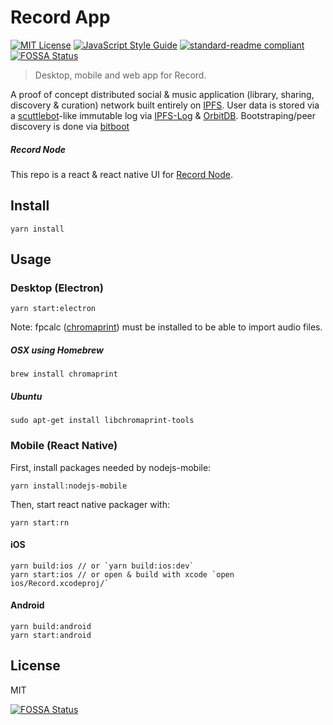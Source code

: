 # Record App

[![MIT License](http://img.shields.io/badge/license-MIT-blue.svg?style=flat)](LICENSE) [![JavaScript Style Guide](https://img.shields.io/badge/code_style-standard-brightgreen.svg)](https://standardjs.com) [![standard-readme compliant](https://img.shields.io/badge/readme%20style-standard-brightgreen.svg?style=flat)](https://github.com/RichardLitt/standard-readme)
[![FOSSA Status](https://app.fossa.io/api/projects/git%2Bgithub.com%2Fmistakia%2Frecord-app.svg?type=shield)](https://app.fossa.io/projects/git%2Bgithub.com%2Fmistakia%2Frecord-app?ref=badge_shield)

> Desktop, mobile and web app for Record.

A proof of concept distributed social & music application (library, sharing, discovery & curation) network built entirely on [IPFS](https://github.com/ipfs/js-ipfs). User data is stored via a [scuttlebot](http://scuttlebot.io/)-like immutable log via [IPFS-Log](https://github.com/orbitdb/ipfs-log) & [OrbitDB](https://github.com/orbitdb/orbit-db). Bootstraping/peer discovery is done via [bitboot](https://github.com/tintfoundation/bitboot)

##### Record Node
This repo is a react & react native UI for [Record Node](https://github.com/mistakia/record-node).

## Install
```
yarn install
```

## Usage
### Desktop (Electron)
```
yarn start:electron
```

Note: fpcalc ([chromaprint](https://github.com/acoustid/chromaprint)) must be installed to be able to import audio files.
##### OSX using Homebrew
```
brew install chromaprint
```

##### Ubuntu
```
sudo apt-get install libchromaprint-tools
```

### Mobile (React Native)
First, install packages needed by nodejs-mobile:
```
yarn install:nodejs-mobile
```

Then, start react native packager with:
```
yarn start:rn
```

#### iOS
```
yarn build:ios // or `yarn build:ios:dev`
yarn start:ios // or open & build with xcode `open ios/Record.xcodeproj/`
```

#### Android
```
yarn build:android
yarn start:android
```

## License
MIT


[![FOSSA Status](https://app.fossa.io/api/projects/git%2Bgithub.com%2Fmistakia%2Frecord-app.svg?type=large)](https://app.fossa.io/projects/git%2Bgithub.com%2Fmistakia%2Frecord-app?ref=badge_large)
